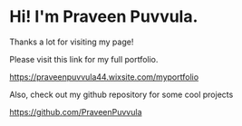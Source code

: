 # Hi! I'm Praveen Puvvula.

Thanks a lot for visiting my page!

Please visit this link for my full portfolio.

<https://praveenpuvvula44.wixsite.com/myportfolio>

Also, check out my github repository for some cool projects

<https://github.com/PraveenPuvvula>
